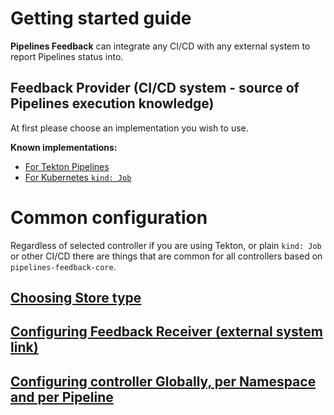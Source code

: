 Getting started guide
=====================

**Pipelines Feedback** can integrate any CI/CD with any external system to report Pipelines status into.

Feedback Provider (CI/CD system - source of Pipelines execution knowledge)
-----------------

At first please choose an implementation you wish to use.

**Known implementations:**
- [For Tekton Pipelines](https://github.com/kube-cicd/pipelines-feedback-tekton)
- [For Kubernetes `kind: Job`](https://github.com/kube-cicd/pipelines-feedback-core/tree/main/pkgs/implementation/batchjob)

Common configuration
====================

Regardless of selected controller if you are using Tekton, or plain `kind: Job` or other CI/CD there are things that are
common for all controllers based on `pipelines-feedback-core`.

[Choosing Store type](./pkgs/store/README.md)
-------------------

[Configuring Feedback Receiver (external system link)](./pkgs/feedback/USAGE.md)
---------------------

[Configuring controller Globally, per Namespace and per Pipeline](./pkgs/config/USAGE.md)
---------------------------------------------------------------
